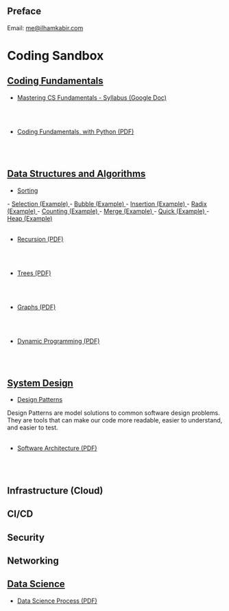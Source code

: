 ## Preface

Email: [me@ilhamkabir.com](mailto:me@ilhamkabir.com?subject=[GitHub]%20Essays)

# Coding Sandbox

## [Coding Fundamentals](coding_fundamentals)

- <a href="https://docs.google.com/document/d/16t4B2HZM4Gp31ocBLcSG0R-CpuXb7_hqGROF7RmOvrQ/edit">
    Mastering CS Fundamentals - Syllabus (Google Doc)
</a>
    
<br /><br />

- <a href="https://github.com/ilhamkabir/coding-sandbox/blob/main/coding_fundamentals/coding_fundamentals_w_python.pdf">
    Coding Fundamentals, with Python (PDF)
</a>
    
<br /><br />

## [Data Structures and Algorithms](data_structures_and_algorithms)

- <a href="https://github.com/ilhamkabir/coding-sandbox/tree/main/data_structures_and_algorithms/sorting">
    Sorting
</a>
    - <a href="https://github.com/ilhamkabir/coding-sandbox/blob/main/data_structures_and_algorithms/sorting/selection.py">
        Selection (Example)
    </a>
    - <a href="https://github.com/ilhamkabir/coding-sandbox/blob/main/data_structures_and_algorithms/sorting/bubble.py">
        Bubble (Example)
    </a>
    - <a href="https://github.com/ilhamkabir/coding-sandbox/blob/main/data_structures_and_algorithms/sorting/insertion.py">
        Insertion (Example)
    </a>
    - <a href="https://github.com/ilhamkabir/coding-sandbox/blob/main/data_structures_and_algorithms/sorting/radix.py">
        Radix (Example)
    </a>
    - <a href="https://github.com/ilhamkabir/coding-sandbox/blob/main/data_structures_and_algorithms/sorting/counting.py">
        Counting (Example)
    </a>
    - <a href="https://github.com/ilhamkabir/coding-sandbox/blob/main/data_structures_and_algorithms/sorting/merge.py">
        Merge (Example)
    </a>
    - <a href="https://github.com/ilhamkabir/coding-sandbox/blob/main/data_structures_and_algorithms/sorting/quick.py">
        Quick (Example)
    </a>
    - <a href="https://github.com/ilhamkabir/coding-sandbox/blob/main/data_structures_and_algorithms/sorting/heap.py">
        Heap (Example)
    </a>
<br /><br />

- <a href="https://github.com/ilhamkabir/coding-sandbox/blob/main/data_structures_and_algorithms/recursion.pdf">
    Recursion (PDF)
</a>
<br /><br />

- <a href="https://github.com/ilhamkabir/coding-sandbox/blob/main/data_structures_and_algorithms/trees.pdf">
    Trees (PDF)
</a>
<br /><br />

- <a href="https://github.com/ilhamkabir/coding-sandbox/blob/main/data_structures_and_algorithms/graphs.pdf">
    Graphs (PDF)
</a>
<br /><br />

- <a href="https://github.com/ilhamkabir/coding-sandbox/blob/main/data_structures_and_algorithms/dynamic_programming.pdf">
    Dynamic Programming (PDF)
</a>
<br /><br />

## [System Design](system_design)

- <a href="https://github.com/ilhamkabir/coding-sandbox/blob/main/coding_fundamentals/coding_fundamentals_w_python.pdf">
    Design Patterns
</a>
    Design Patterns are model solutions to common software design problems. They are tools that can make our code more readable, easier to understand, and easier to test.
<br /><br />

- <a href="https://github.com/ilhamkabir/coding-sandbox/blob/main/system_design/software_architecture.pdf">
    Software Architecture (PDF)
</a>
    
<br /><br />

## Infrastructure (Cloud)

## CI/CD

## Security

## Networking

## [Data Science](data_science)

- <a href="https://github.com/ilhamkabir/coding-sandbox/blob/main/data_science/data_science_process.pdf">
    Data Science Process (PDF)
</a>
<br /><br />
